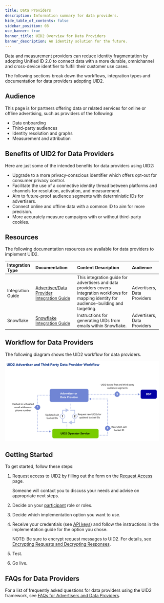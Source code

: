 ```yaml
---
title: Data Providers
description: Information summary for data providers.
hide_table_of_contents: false
sidebar_position: 08
use_banner: true
banner_title: UID2 Overview for Data Providers
banner_description: An identity solution for the future.
---
```


Data and measurement providers can reduce identity fragmentation by adopting Unified ID 2.0 to connect data with a more durable, omnichannel and cross-device identifier to fulfill their customer use cases.

The following sections break down the workflows, integration types and documentation for data providers adopting UID2.

## Audience

This page is for partners offering data or related services for online or offline advertising, such as providers of the following:
- Data onboarding
- Third-party audiences
- Identity resolution and graphs
- Measurement and attribution

## Benefits of UID2 for Data Providers

Here are just some of the intended benefits for data providers using UID2:
- Upgrade to a more privacy-conscious identifier which offers opt-out for consumer privacy control.
- Facilitate the use of a connective identity thread between platforms and channels for resolution, activation, and measurement.
- Aim to future-proof audience segments with deterministic IDs for advertisers.
- Connect online and offline data with a common ID to aim for more precision.
- More accurately measure campaigns with or without third-party cookies.

## Resources

The following documentation resources are available for data providers to implement UID2.

| Integration Type| Documentation | Content Description | Audience |
| :--- | :--- | :--- | :--- |
| Integration Guide | [Advertiser/Data Provider Integration Guide](../guides/advertiser-dataprovider-guide.md) | This integration guide for advertisers and data providers covers integration workflows for mapping identity for audience-building and targeting. | Advertisers,<br/>Data Providers |
| Snowflake | [Snowflake Integration Guide](../guides/snowflake_integration.md) | Instructions for generating UIDs from emails within Snowflake. | Advertisers,<br/>Data Providers |

## Workflow for Data Providers

The following diagram shows the UID2 workflow for data providers.

![Data Provider Workflow](../workflows/images/UID2AdvertiserAndThirdPartyDataProviderWorkflow.jpg)

## Getting Started

To get started, follow these steps:

1. Request access to UID2 by filling out the form on the [Request Access](/request-access) page.

   Someone will contact you to discuss your needs and advise on appropriate next steps.
1. Decide on your [participant](../intro.md#participants) role or roles.
1. Decide which implementation option you want to use.
1. Receive your credentials (see [API keys](../getting-started/gs-api-keys.md)) and follow the instructions in the implementation guide for the option you chose.

     NOTE: Be sure to encrypt request messages to UID2. For details, see [Encrypting Requests and Decrypting Responses](../getting-started/gs-encryption-decryption.md).
1. Test.
1. Go live.

## FAQs for Data Providers

For a list of frequently asked questions for data providers using the UID2 framework, see [FAQs for Advertisers and Data Providers](../getting-started/gs-faqs.md#faqs-for-advertisers-and-data-providers).
